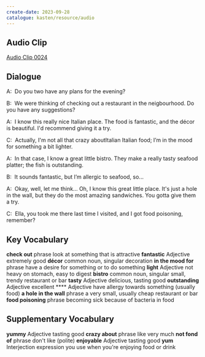 ```yaml
---
create-date: 2023-09-28
catalogue: kasten/resource/audio
---
```


## Audio Clip
[Audio Clip 0024](https://archive.org/download/englishpod_all/englishpod_0024dg.mp3)

## Dialogue
A:  Do you two have any plans for the evening?

B:  We were thinking of  checking out  a restaurant in the neigbourhood.  Do you have any suggestions?

A:  I know this really nice Italian place.  The food is fantastic, and the décor is beautiful.  I'd recommend giving it a try.

C:  Actually, I'm  not all that crazy aboutItalian Italian food; I’m in the mood for   something a bit   lighter.

A:  In that case,  I know a great little bistro.  They make a really tasty seafood platter;   the fish is outstanding.

B:  It sounds fantastic, but I’m allergic to seafood, so...

A:  Okay, well, let me think...   Oh, I know this great little place.  It's just a hole in the wall, but they do the most amazing   sandwiches. You gotta give them a try.

C:  Ella, you took me there last time I visited, and I got food poisoning,  remember?

## Key Vocabulary
**check out**            phrase                  look at something that is attractive
**fantastic**            Adjective               extremely good
**décor**                common noun, singular   decoration
**in the mood for**      phrase                  have a desire for something or to do something
**light**                Adjective               not heavy on stomach, easy to digest
**bistro**               common noun, singular   small, trendy restaurant or bar
**tasty**                Adjective               delicious, tasting good
**outstanding**          Adjective               excellent
****                     Adjective               have allergy towards something (usually food)
**a hole in the wall**   phrase                  a very small, usually cheap restaurant or bar
**food poisoning**       phrase                  becoming sick because of bacteria in food

## Supplementary Vocabulary
**yummy**         Adjective      tasting good
**crazy about**   phrase         like very much
**not fond of**   phrase         don't like (polite)
**enjoyable**     Adjective      tasting good
**yum**           Interjection   expression you use when you're enjoying food or drink
